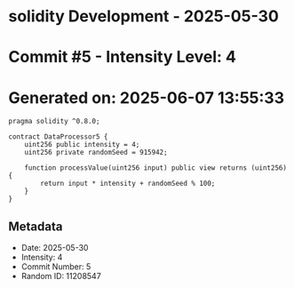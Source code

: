 ﻿# solidity Development - 2025-05-30
# Commit #5 - Intensity Level: 4
# Generated on: 2025-06-07 13:55:33
```solidity
pragma solidity ^0.8.0;

contract DataProcessor5 {
    uint256 public intensity = 4;
    uint256 private randomSeed = 915942;

    function processValue(uint256 input) public view returns (uint256) {
        return input * intensity + randomSeed % 100;
    }
}
```
## Metadata
- Date: 2025-05-30
- Intensity: 4
- Commit Number: 5
- Random ID: 11208547
